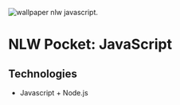 ![wallpaper nlw javascript](Wallpaper1400x900.png).

# NLW Pocket: JavaScript

## Technologies
- Javascript + Node.js
